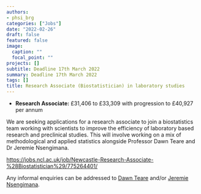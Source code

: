 ```yaml
---
authors:
- phsi_brg
categories: ["Jobs"]
date: "2022-02-26"
draft: false
featured: false
image:
  caption: ""
  focal_point: ""
projects: []
subtitle: Deadline 17th March 2022
summary: Deadline 17th March 2022
tags: []
title: Research Associate (Biostatistician) in laboratory studies
---
```


- __Research Associate:__ £31,406 to £33,309 with progression to £40,927 per annum
    
We are seeking applications for a research associate to join a biostatistics team working with scientists to improve the efficiency of laboratory based research and preclinical studies.  This will involve working on a mix of methodological and applied statistics alongside Professor Dawn Teare and Dr Jeremie Nsengimana.
    
https://jobs.ncl.ac.uk/job/Newcastle-Research-Associate-%28Biostatistician%29/775264401/

Any informal enquiries can be addressed to [Dawn Teare](/staff/dawn_teare/) and/or [Jeremie Nsengimana](/staff/jeremie_nsengimana/).
